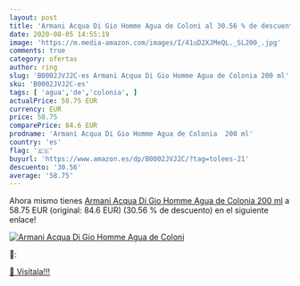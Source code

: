 ```yaml
---
layout: post
title: 'Armani Acqua Di Gio Homme Agua de Coloni al 30.56 % de descuento'
date: 2020-08-05 14:55:19
image: 'https://m.media-amazon.com/images/I/41uD2XJMeQL._SL200_.jpg'
comments: true
category: ofertas
author: ring
slug: 'B0002JVJ2C-es Armani Acqua Di Gio Homme Agua de Colonia 200 ml'
sku: 'B0002JVJ2C-es'
tags: [ 'agua','de','colonia', ]
actualPrice: 58.75 EUR
currency: EUR
price: 58.75
comparePrice: 84.6 EUR
prodname: 'Armani Acqua Di Gio Homme Agua de Colonia  200 ml'
country: 'es'
flag: '🇪🇸'
buyurl: 'https://www.amazon.es/dp/B0002JVJ2C/?tag=tolees-21'
descuento: '30.56'
average: '58.75'
---
```


Ahora mismo tienes [Armani Acqua Di Gio Homme Agua de Colonia  200 ml](https://www.amazon.es/dp/B0002JVJ2C/?tag=tolees-21) a 58.75 EUR (original: 84.6 EUR) (30.56 %  de descuento) en el siguiente enlace!

[![Armani Acqua Di Gio Homme Agua de Coloni](https://m.media-amazon.com/images/I/41uD2XJMeQL._SL200_.jpg)](https://www.amazon.es/dp/B0002JVJ2C/?tag=tolees-21)

🔎:


[🛒 Visítala!!!](https://www.amazon.es/dp/B0002JVJ2C/?tag=tolees-21)
